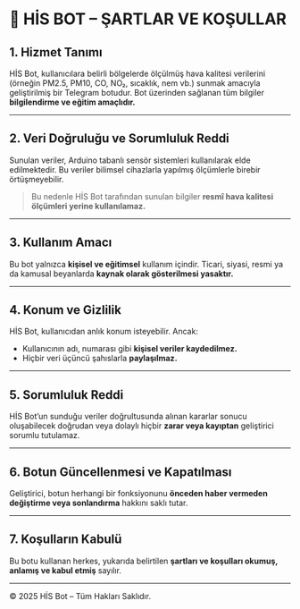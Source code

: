 
# 📄 HİS BOT – ŞARTLAR VE KOŞULLAR

## 1. Hizmet Tanımı  
HİS Bot, kullanıcılara belirli bölgelerde ölçülmüş hava kalitesi verilerini (örneğin PM2.5, PM10, CO, NO₂, sıcaklık, nem vb.) sunmak amacıyla geliştirilmiş bir Telegram botudur. Bot üzerinden sağlanan tüm bilgiler **bilgilendirme ve eğitim amaçlıdır.**

---

## 2. Veri Doğruluğu ve Sorumluluk Reddi  
Sunulan veriler, Arduino tabanlı sensör sistemleri kullanılarak elde edilmektedir. Bu veriler bilimsel cihazlarla yapılmış ölçümlerle birebir örtüşmeyebilir.

> Bu nedenle HİS Bot tarafından sunulan bilgiler **resmî hava kalitesi ölçümleri yerine kullanılamaz.**

---

## 3. Kullanım Amacı  
Bu bot yalnızca **kişisel ve eğitimsel** kullanım içindir. Ticari, siyasi, resmi ya da kamusal beyanlarda **kaynak olarak gösterilmesi yasaktır.**

---

## 4. Konum ve Gizlilik  
HİS Bot, kullanıcıdan anlık konum isteyebilir. Ancak:

- Kullanıcının adı, numarası gibi **kişisel veriler kaydedilmez.**
- Hiçbir veri üçüncü şahıslarla **paylaşılmaz.**

---

## 5. Sorumluluk Reddi  
HİS Bot’un sunduğu veriler doğrultusunda alınan kararlar sonucu oluşabilecek doğrudan veya dolaylı hiçbir **zarar veya kayıptan** geliştirici sorumlu tutulamaz.

---

## 6. Botun Güncellenmesi ve Kapatılması  
Geliştirici, botun herhangi bir fonksiyonunu **önceden haber vermeden değiştirme veya sonlandırma** hakkını saklı tutar.

---

## 7. Koşulların Kabulü  
Bu botu kullanan herkes, yukarıda belirtilen **şartları ve koşulları okumuş, anlamış ve kabul etmiş** sayılır.

---

© 2025 HİS Bot – Tüm Hakları Saklıdır.
